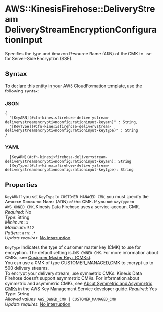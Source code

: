 # AWS::KinesisFirehose::DeliveryStream DeliveryStreamEncryptionConfigurationInput<a name="aws-properties-kinesisfirehose-deliverystream-deliverystreamencryptionconfigurationinput"></a>

Specifies the type and Amazon Resource Name \(ARN\) of the CMK to use for Server\-Side Encryption \(SSE\)\. 

## Syntax<a name="aws-properties-kinesisfirehose-deliverystream-deliverystreamencryptionconfigurationinput-syntax"></a>

To declare this entity in your AWS CloudFormation template, use the following syntax:

### JSON<a name="aws-properties-kinesisfirehose-deliverystream-deliverystreamencryptionconfigurationinput-syntax.json"></a>

```
{
  "[KeyARN](#cfn-kinesisfirehose-deliverystream-deliverystreamencryptionconfigurationinput-keyarn)" : String,
  "[KeyType](#cfn-kinesisfirehose-deliverystream-deliverystreamencryptionconfigurationinput-keytype)" : String
}
```

### YAML<a name="aws-properties-kinesisfirehose-deliverystream-deliverystreamencryptionconfigurationinput-syntax.yaml"></a>

```
  [KeyARN](#cfn-kinesisfirehose-deliverystream-deliverystreamencryptionconfigurationinput-keyarn): String
  [KeyType](#cfn-kinesisfirehose-deliverystream-deliverystreamencryptionconfigurationinput-keytype): String
```

## Properties<a name="aws-properties-kinesisfirehose-deliverystream-deliverystreamencryptionconfigurationinput-properties"></a>

`KeyARN`  <a name="cfn-kinesisfirehose-deliverystream-deliverystreamencryptionconfigurationinput-keyarn"></a>
If you set `KeyType` to `CUSTOMER_MANAGED_CMK`, you must specify the Amazon Resource Name \(ARN\) of the CMK\. If you set `KeyType` to `AWS_OWNED_CMK`, Kinesis Data Firehose uses a service\-account CMK\.  
*Required*: No  
*Type*: String  
*Minimum*: `1`  
*Maximum*: `512`  
*Pattern*: `arn:.*`  
*Update requires*: [No interruption](https://docs.aws.amazon.com/AWSCloudFormation/latest/UserGuide/using-cfn-updating-stacks-update-behaviors.html#update-no-interrupt)

`KeyType`  <a name="cfn-kinesisfirehose-deliverystream-deliverystreamencryptionconfigurationinput-keytype"></a>
Indicates the type of customer master key \(CMK\) to use for encryption\. The default setting is `AWS_OWNED_CMK`\. For more information about CMKs, see [Customer Master Keys \(CMKs\)](https://docs.aws.amazon.com/kms/latest/developerguide/concepts.html#master_keys)\.   
You can use a CMK of type CUSTOMER\_MANAGED\_CMK to encrypt up to 500 delivery streams\.  
To encrypt your delivery stream, use symmetric CMKs\. Kinesis Data Firehose doesn't support asymmetric CMKs\. For information about symmetric and asymmetric CMKs, see [About Symmetric and Asymmetric CMKs](https://docs.aws.amazon.com/kms/latest/developerguide/symm-asymm-concepts.html) in the AWS Key Management Service developer guide\.
*Required*: Yes  
*Type*: String  
*Allowed values*: `AWS_OWNED_CMK | CUSTOMER_MANAGED_CMK`  
*Update requires*: [No interruption](https://docs.aws.amazon.com/AWSCloudFormation/latest/UserGuide/using-cfn-updating-stacks-update-behaviors.html#update-no-interrupt)